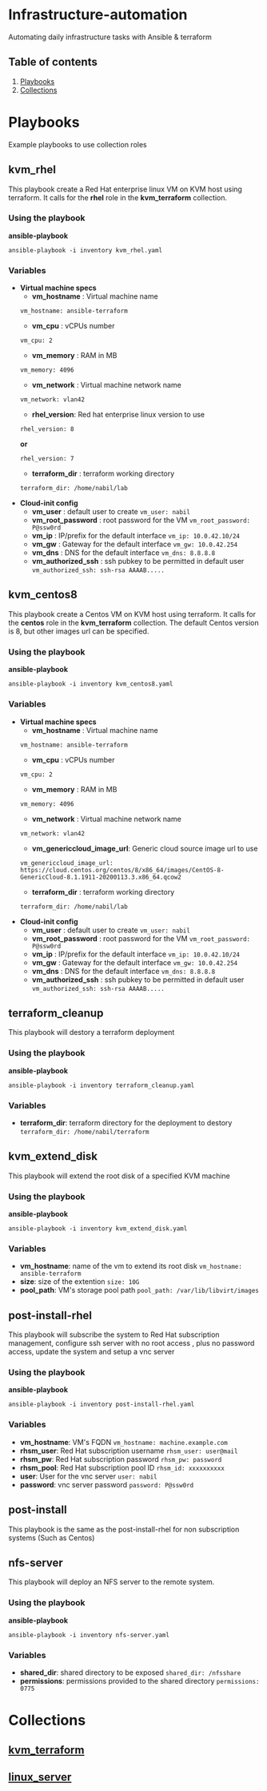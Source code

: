 # Infrastructure-automation
 Automating daily infrastructure tasks with Ansible & terraform
## Table of contents
1. [Playbooks](#Playbooks)
2. [Collections](#Collections)

# Playbooks
Example playbooks to use collection roles
## **kvm_rhel**
This playbook create a Red Hat enterprise linux VM on KVM host using terraform.
It calls for the **rhel** role in the **kvm_terraform** collection.
### Using the playbook
**ansible-playbook**
```
ansible-playbook -i inventory kvm_rhel.yaml
```
### Variables
- **Virtual machine specs**
  - **vm_hostname** : Virtual machine name
  ```
  vm_hostname: ansible-terraform
  ```
  - **vm_cpu** : vCPUs number
  ```
  vm_cpu: 2
  ```
  - **vm_memory** : RAM in MB
  ```
  vm_memory: 4096
  ```
  - **vm_network** : Virtual machine network name
  ```
  vm_network: vlan42
  ```
  - **rhel_version**: Red hat enterprise linux version to use
  ```
  rhel_version: 8
  ```
  **or**
  ```
  rhel_version: 7
  ```
  - **terraform_dir** : terraform working directory
  ```
  terraform_dir: /home/nabil/lab
  ```
- **Cloud-init config**
  - **vm_user** : default user to create `vm_user: nabil`
  - **vm_root_password** : root password for the VM `vm_root_password: P@ssw0rd`
  - **vm_ip** : IP/prefix for the default interface `vm_ip: 10.0.42.10/24`
  - **vm_gw** : Gateway for the default interface `vm_gw: 10.0.42.254`
  - **vm_dns** : DNS for the default interface `vm_dns: 8.8.8.8`
  - **vm_authorized_ssh** : ssh pubkey to be permitted in default user `vm_authorized_ssh: ssh-rsa AAAAB.....`
## **kvm_centos8**
This playbook create a Centos VM on KVM host using terraform.
  It calls for the **centos** role in the **kvm_terraform** collection.
  The default Centos version is 8, but other images url can be specified.
### Using the playbook
  **ansible-playbook**
  ```
  ansible-playbook -i inventory kvm_centos8.yaml
  ```
### Variables
  - **Virtual machine specs**
    - **vm_hostname** : Virtual machine name
    ```
    vm_hostname: ansible-terraform
    ```
    - **vm_cpu** : vCPUs number
    ```
    vm_cpu: 2
    ```
    - **vm_memory** : RAM in MB
    ```
    vm_memory: 4096
    ```
    - **vm_network** : Virtual machine network name
    ```
    vm_network: vlan42
    ```
    - **vm_genericcloud_image_url**: Generic cloud source image url to use
    ```
    vm_genericcloud_image_url: https://cloud.centos.org/centos/8/x86_64/images/CentOS-8-GenericCloud-8.1.1911-20200113.3.x86_64.qcow2
    ```
    - **terraform_dir** : terraform working directory
    ```
    terraform_dir: /home/nabil/lab
    ```
  - **Cloud-init config**
    - **vm_user** : default user to create `vm_user: nabil`
    - **vm_root_password** : root password for the VM `vm_root_password: P@ssw0rd`
    - **vm_ip** : IP/prefix for the default interface `vm_ip: 10.0.42.10/24`
    - **vm_gw** : Gateway for the default interface `vm_gw: 10.0.42.254`
    - **vm_dns** : DNS for the default interface `vm_dns: 8.8.8.8`
    - **vm_authorized_ssh** : ssh pubkey to be permitted in default user  `vm_authorized_ssh: ssh-rsa AAAAB.....`

## **terraform_cleanup**
This playbook will destory a terraform deployment
### Using the playbook
**ansible-playbook**
```
ansible-playbook -i inventory terraform_cleanup.yaml
```
### Variables
- **terraform_dir**: terraform directory for the deployment to destory   `terraform_dir: /home/nabil/terraform`
## **kvm_extend_disk**
This playbook will extend the root disk of a specified KVM machine
### Using the playbook
**ansible-playbook**
```
ansible-playbook -i inventory kvm_extend_disk.yaml
```
### Variables
- **vm_hostname**: name of the vm to extend its root disk `vm_hostname: ansible-terraform`
- **size**: size of the extention `size: 10G`
- **pool_path**: VM's storage pool path `pool_path: /var/lib/libvirt/images`
## **post-install-rhel**
This playbook will subscribe the system to Red Hat subscription management, configure ssh server with no root access , plus no password access, update the system and setup a vnc server
### Using the playbook
**ansible-playbook**
```
ansible-playbook -i inventory post-install-rhel.yaml
```
### Variables
- **vm_hostname**: VM's FQDN `vm_hostname: machine.example.com`
- **rhsm_user**: Red Hat subscription username `rhsm_user: user@mail`
- **rhsm_pw**: Red Hat subscription password `rhsm_pw: password`
- **rhsm_pool**: Red Hat subscription pool ID `rhsm_id: xxxxxxxxxx`
- **user**: User for the vnc server `user: nabil`
- **password**: vnc server password `password: P@ssw0rd`
## **post-install**
This playbook is the same as the post-install-rhel for non subscription systems (Such as Centos)
## **nfs-server**
This playbook will deploy an NFS server to the remote system.
### Using the playbook
**ansible-playbook**
```
ansible-playbook -i inventory nfs-server.yaml
```
### Variables
- **shared_dir**: shared directory to be exposed `shared_dir: /nfsshare`
- **permissions**: permissions provided to the shared directory `permissions: 0775`
# Collections
## [kvm_terraform](collections/ansible_collections/hosninabil/kvm_terraform/README.md)
## [linux_server](collections/ansible_collections/hosninabil/linux_server/README.md)
